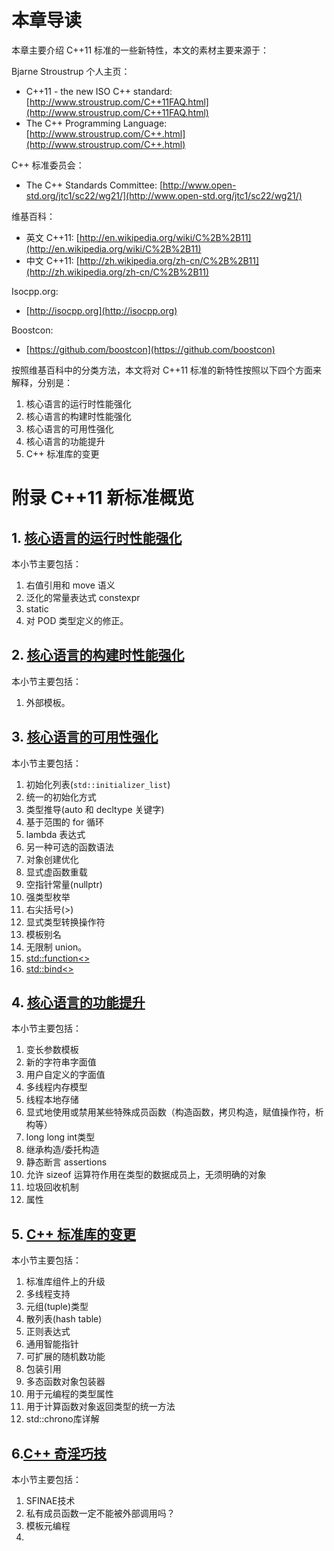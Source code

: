 ﻿# 本章导读 #

本章主要介绍 C++11 标准的一些新特性，本文的素材主要来源于：

Bjarne Stroustrup 个人主页：

- C++11 - the new ISO C++ standard: [http://www.stroustrup.com/C++11FAQ.html](http://www.stroustrup.com/C++11FAQ.html)
- The C++ Programming Language: [http://www.stroustrup.com/C++.html](http://www.stroustrup.com/C++.html)


C++ 标准委员会：

- The C++ Standards Committee: [http://www.open-std.org/jtc1/sc22/wg21/](http://www.open-std.org/jtc1/sc22/wg21/)

维基百科：

- 英文 C++11: [http://en.wikipedia.org/wiki/C%2B%2B11](http://en.wikipedia.org/wiki/C%2B%2B11)
- 中文 C++11: [http://zh.wikipedia.org/zh-cn/C%2B%2B11](http://zh.wikipedia.org/zh-cn/C%2B%2B11)

Isocpp.org:

- [http://isocpp.org](http://isocpp.org)

Boostcon:

- [https://github.com/boostcon](https://github.com/boostcon)

按照维基百科中的分类方法，本文将对 C++11 标准的新特性按照以下四个方面来解释，分别是：

1. 核心语言的运行时性能强化
2. 核心语言的构建时性能强化
3. 核心语言的可用性强化
4. 核心语言的功能提升
5. C++ 标准库的变更

# 附录 C++11 新标准概览 #

## 1. [核心语言的运行时性能强化](https://github.com/wshilaji/Cplusplus-Concurrency-In-Action/blob/master/zh/appendix%20C%2B%2B11%20standards/C%2B%2B11%20Core%20language%20runtime%20performance%20enhancements.md) ##

本小节主要包括：

1. 右值引用和 move 语义
2. 泛化的常量表达式 constexpr
3. static
4. 对 POD 类型定义的修正。

## 2. [核心语言的构建时性能强化](https://github.com/wshilaji/Cplusplus-Concurrency-In-Action/blob/master/zh/appendix%20C%2B%2B11%20standards/C%2B%2B11%20Core%20language%20build%20time%20performance%20enhancements.md) ##

本小节主要包括：

1. 外部模板。

## 3. [核心语言的可用性强化](https://github.com/wshilaji/Cplusplus-Concurrency-In-Action/blob/master/zh/appendix%20C%2B%2B11%20standards/C%2B%2B11%20Core%20language%20usability%20enhancements.md) ##

本小节主要包括：

1. 初始化列表(`std::initializer_list`)
2. 统一的初始化方式
3. 类型推导(auto 和 decltype 关键字)
4. 基于范围的 for 循环
5. lambda 表达式
6. 另一种可选的函数语法
7. 对象创建优化
8. 显式虚函数重载
9. 空指针常量(nullptr)
10. 强类型枚举
11. 右尖括号(>)
12. 显式类型转换操作符
13. 模板别名
14. 无限制 union。
15. [std::function<>](https://github.com/wshilaji/Cplusplus-Concurrency-In-Action/blob/master/zh/appendix%20C++11%20standards/C++11%20Core%20language%20usability%20enhancements.md#315-stdfuction)
16. [std::bind<>](https://github.com/wshilaji/Cplusplus-Concurrency-In-Action/blob/master/zh/appendix%20C++11%20standards/C++11%20Core%20language%20usability%20enhancements.md#316-stdbind)
## 4. [核心语言的功能提升](https://github.com/wshilaji/Cplusplus-Concurrency-In-Action/blob/master/zh/appendix%20C++11%20standards/C++11%20Core%20language%20functionality%20improvements.md) ##

本小节主要包括：

1. 变长参数模板
2. 新的字符串字面值
3. 用户自定义的字面值
4. 多线程内存模型
5. 线程本地存储
6. 显式地使用或禁用某些特殊成员函数（构造函数，拷贝构造，赋值操作符，析构等）
7. long long int类型
8. 继承构造/委托构造
9. 静态断言 assertions
10. 允许 sizeof 运算符作用在类型的数据成员上，无须明确的对象
11. 垃圾回收机制
12. 属性

## 5. [C++ 标准库的变更](https://github.com/wshilaji/Cplusplus-Concurrency-In-Action/blob/master/zh/appendix%20C%2B%2B11%20standards/C%2B%2B11%20C%2B%2B%20standard%20library%20changes.md) ##

本小节主要包括：

1. 标准库组件上的升级
2. 多线程支持
3. 元组(tuple)类型
4. 散列表(hash table)
5. 正则表达式
6. 通用智能指针
7. 可扩展的随机数功能
8. 包装引用
9. 多态函数对象包装器
10. 用于元编程的类型属性
11. 用于计算函数对象返回类型的统一方法
12.  std::chrono库详解

## 6.[C++ 奇淫巧技](https://github.com/wshilaji/Cplusplus-Concurrency-In-Action/blob/master/zh/appendix%20C%2B%2B11%20standards/c%2B%2B11%E5%A5%87%E6%8A%80%E6%B7%AB%E5%B7%A7.md) ##

本小节主要包括：

1. SFINAE技术
2. 私有成员函数一定不能被外部调用吗？
3. 模板元编程
4. 
